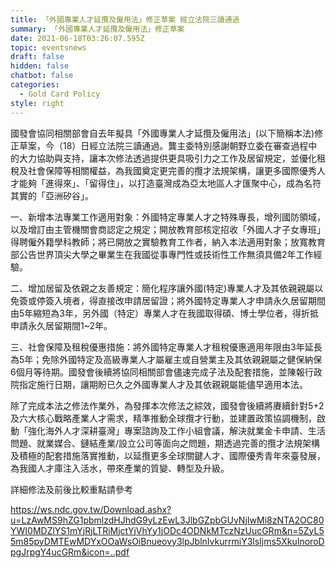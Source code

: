 ```yaml
---
title: 「外國專業人才延攬及僱用法」修正草案 經立法院三讀通過
summary: 「外國專業人才延攬及僱用法」修正草案
date: 2021-06-18T03:26:07.595Z
topic: eventsnews
draft: false
hidden: false
chatbot: false
categories:
  - Gold Card Policy
style: right
---
```

 國發會協同相關部會自去年擬具「外國專業人才延攬及僱用法」(以下簡稱本法)修正草案，今（18）日經立法院三讀通過。龔主委特別感謝朝野立委在審查過程中的大力協助與支持，讓本次修法透過提供更具吸引力之工作及居留規定，並優化租稅及社會保障等相關權益，為我國奠定更完善的攬才法規架構，讓更多國際優秀人才能夠「進得來」、「留得住」，以打造臺灣成為亞太地區人才匯聚中心，成為名符其實的「亞洲矽谷」。

一、新增本法專業工作適用對象：外國特定專業人才之特殊專長，增列國防領域，以及增訂由主管機關會商認定之規定；開放教育部核定招收「外國人才子女專班」得聘僱外籍學科教師；將已開放之實驗教育工作者，納入本法適用對象；放寬教育部公告世界頂尖大學之畢業生在我國從事專門性或技術性工作無須具備2年工作經驗。

二、增加居留及依親之友善規定：簡化程序讓外國(特定)專業人才及其依親親屬以免簽或停簽入境者，得直接改申請居留證；將外國特定專業人才申請永久居留期間由5年縮短為3年，另外國（特定）專業人才在我國取得碩、博士學位者，得折抵申請永久居留期間1~2年。

三、社會保障及租稅優惠措施：將外國特定專業人才租稅優惠適用年限由3年延長為5年；免除外國特定及高級專業人才屬雇主或自營業主及其依親親屬之健保納保6個月等待期。國發會後續將協同相關部會儘速完成子法及配套措施，並陳報行政院指定施行日期，讓期盼已久之外國專業人才及其依親親屬能儘早適用本法。

除了完成本法之修法作業外，為發揮本次修法之綜效，國發會後續將賡續針對5+2及六大核心戰略產業人才需求，精準推動全球攬才行動，並建置政策協調機制，啟動「強化海外人才深耕臺灣」專案諮詢及工作小組會議，解決就業金卡申請、生活問題、就業媒合、鏈結產業/設立公司等面向之問題，期透過完善的攬才法規架構及積極的配套措施落實推動，以延攬更多全球關鍵人才、國際優秀青年來臺發展，為我國人才庫注入活水，帶來產業的質變、轉型及升級。

詳細修法及前後比較重點請參考

<https://ws.ndc.gov.tw/Download.ashx?u=LzAwMS9hZG1pbmlzdHJhdG9yLzEwL3JlbGZpbGUvNjIwMi8zNTA2OC80YWI0MDZlYS1mYjRjLTRiMjctYjVhYy1jODc4ODNkMTczNzUucGRm&n=5ZyL55m85pyDMTEwMDYxOOaWsOiBnueovy3lpJblnIvkurrmiY3lsIjms5XkuInoroDpgJrpgY4ucGRm&icon=..pdf>
